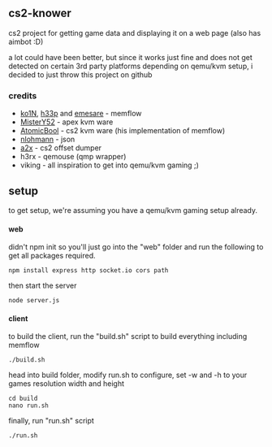 ## cs2-knower

cs2 project for getting game data and displaying it on a web page (also has aimbot :D)

a lot could have been better, but since it works just fine and does not get detected on certain 3rd party platforms depending on qemu/kvm setup, i decided to just throw this project on github

### credits
- [ko1N](https://github.com/ko1N), [h33p](https://github.com/h33p) and [emesare](https://github.com/emesare) - memflow
- [MisterY52](https://github.com/MisterY52) - apex kvm ware
- [AtomicBool](https://github.com/AtomicBool) - cs2 kvm ware (his implementation of memflow)
- [nlohmann](https://github.com/nlohmann) - json
- [a2x](https://github.com/a2x) - cs2 offset dumper
- h3rx - qemouse (qmp wrapper)
- viking - all inspiration to get into qemu/kvm gaming ;)

## setup 
to get setup, we're assuming you have a qemu/kvm gaming setup already.

#### web
didn't npm init so you'll just go into the "web" folder and run the following to get all packages required.
```
npm install express http socket.io cors path
```
then start the server
```
node server.js
```

#### client
to build the client, run the "build.sh" script to build everything including memflow
```
./build.sh
```
head into build folder, modify run.sh to configure, set -w and -h to your games resolution width and height
```
cd build
nano run.sh
```
finally, run "run.sh" script
```
./run.sh
```